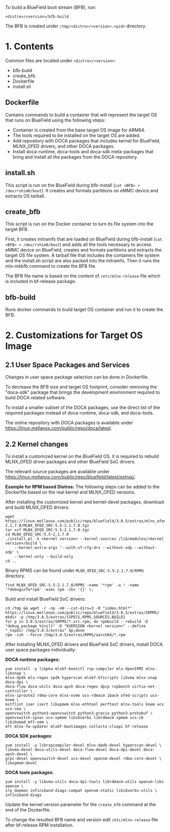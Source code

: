 To build a BlueField boot stream (BFB), run:

````
<distro>/<version>/bfb-build
````

The BFB is created under `/tmp/<distro>/<version>.<pid>` directory.


# 1. Contents

Common files are located under `<distro>/<version>`:
- bfb-build
- create_bfb
- Dockerfile
- install.sh

## Dockerfile
Contains commands to build a container that will represent the target OS that
runs on BlueField using the following steps:
- Container is created from the base target OS image for ARM64.
- The tools required to be installed on the target OS are added.
- Add repository with DOCA packages that includes kernel for BlueField,
  MLNX_OFED drivers, and other DOCA packages.
- Install doca-runtime, doca-tools and doca-sdk meta-packages that bring and
  install all the packages from the DOCA repository.

## install.sh
This script is run on the BlueField during bfb-install (`cat <BFB> > /dev/rshim0/boot`).
It creates and formats partitions on eMMC device and extracts OS tarball.

## create_bfb
This script is run on the Docker container to turn its file system into the target
BFB.

First, it creates initramfs that are loaded on BlueField during bfb-install
(`cat <BFB> > /dev/rshim0/boot`) and adds all the tools necessary to access eMMC
device on BlueField, creates and formats partitions and extracts the target OS
file system. A tarball file that includes the containers file system and
the install.sh script are also packed into the initramfs.
Then it runs the mlx-mkbfb command to create the BFB file.

The BFB file name is based on the content of `/etc/mlnx-release` file which is
included in bf-release package.

## bfb-build
Runs docker commands to build target OS container and run it to create the BFB.


# 2. Customizations for Target OS Image
## 2.1 User Space Packages and Services
Changes in user space package selection can be done in Dockerfile.

To decrease the BFB size and target OS footprint, consider removing the "doca-sdk"
package that brings the development environment required to build DOCA related
software.

To install a smaller subset of the DOCA packages, use the direct list of the
required packages instead of doca-runtime, doca-sdk, and doca-tools.

The online repository with DOCA packages is available under
https://linux.mellanox.com/public/repo/doca/latest.

## 2.2 Kernel changes
To install a customized kernel on the BlueField OS, it is required to rebuild
MLNX_OFED driver packages and other BlueField SoC drivers.

The relevant source packages are available under
https://linux.mellanox.com/public/repo/bluefield/latest/extras/.


**Example for RPM based Distros:**
The following steps can be added to the Dockerfile based on the real kernel and
MLNX_OFED versions.

After installing the customized kernel and kernel-devel packages, download and
build MLNX_OFED drivers:

````
wget https://linux.mellanox.com/public/repo/bluefield/3.8.5/extras/mlnx_ofed/5.5-2.1.7.0/MLNX_OFED_SRC-5.5-2.1.7.0.tgz
tar xzf MLNX_OFED_SRC-5.5-2.1.7.0.tgz
cd MLNX_OFED_SRC-5.5-2.1.7.0
./install.pl -k <kernel version> --kernel-sources /lib/modules/<kernel version>/build \
	--kernel-extra-args '--with-sf-cfg-drv --without-xdp --without-odp' \
	--kernel-only --build-only
cd ..
````

Binary RPMS can be found under `MLNX_OFED_SRC-5.5-2.1.7.0/RPMS` directory. 
````
find MLNX_OFED_SRC-5.5-2.1.7.0/RPMS -name '*rpm' -a ! -name '*debuginfo*rpm' -exec rpm -ihv '{}' \;
````

Build and install BlueField SoC drivers:

````
cd /tmp && wget -r -np -nH --cut-dirs=3 -R "index.html*" https://linux.mellanox.com/public/repo/bluefield/3.8.5/extras/SRPMS/
mkdir -p /tmp/3.8.5/extras/{SPECS,RPMS,SOURCES,BUILD}
for p in 3.8.5/extras/SRPMS/*.src.rpm; do rpmbuild --rebuild -D "debug_package %{nil}" -D "KVERSION <kernel version>" --define "_topdir /tmp/3.8.5/extras" $p;done
rpm -ivh --force /tmp/3.8.5/extras/RPMS/aarch64/*.rpm
````

After installing MLNX_OFED drivers and BlueField SoC drivers, install DOCA user
space packages individually:

**DOCA runtime packages:**

````
yum install -y libpka mlxbf-bootctl rxp-compiler mlx-OpenIPMI mlnx-libsnap \
mlnx-dpdk mlx-regex spdk hyperscan mlxbf-bfscripts libvma mlnx-snap doca-dpi \
doca-flow doca-utils doca-apsh doca-regex dpcp rxpbench virtio-net-controller \
mlnx-iproute2 rdma-core mlnx-nvme ucx-rdmacm ibacm ofed-scripts ucx-knem \
mstflint iser isert libxpmem mlnx-ethtool perftest mlnx-tools knem ucx ucx-cma \
openvswitch python3-openvswitch python3-grpcio python3-protobuf \
openvswitch-ipsec ucx-xpmem libibverbs librdmacm xpmem ucx-ib libibumad mft-oem \
mft mlnx-fw-updater mlxbf-bootimages collectx-clxapi bf-release
````

**DOCA SDK packages:**

````
yum install -y librxpcompiler-devel mlnx-dpdk-devel hyperscan-devel \
libvma-devel doca-utils-devel doca-flow-devel doca-dpi-devel doca-apsh-devel \
grpc-devel openvswitch-devel ucx-devel opensm-devel rdma-core-devel \
libxpmem-devel
````

**DOCA tools packages:**

````
yum install -y libvma-utils doca-dpi-tools librdmacm-utils opensm-libs opensm \
srp_daemon infiniband-diags-compat opensm-static libibverbs-utils \
infiniband-diags
````

Update the kernel version parameter for the `create_bfb` command at the end of the
Dockerfile.

To change the resulted BFB name and version edit `/etc/mlnx-release` file after
bf-release RPM installation.
